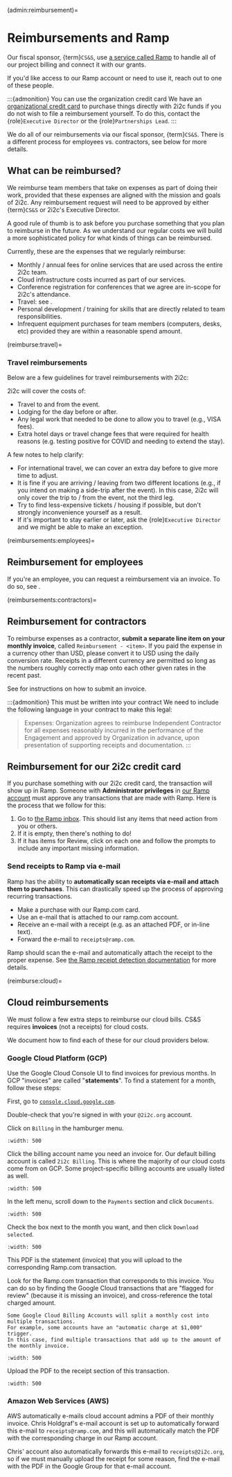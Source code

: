 (admin:reimbursement)=
# Reimbursements and Ramp

Our fiscal sponsor, {term}`CS&S`, use [a service called Ramp](https://ramp.com/) to handle all of our project billing and connect it with our grants.

If you'd like access to our Ramp account or need to use it, reach out to one of these people.

:::{admonition} You can use the organization credit card
We have an [organizational credit card](admin:credit-card) to purchase things directly with 2i2c funds if you do not wish to file a reimbursement yourself.
To do this, contact the {role}`Executive Director` or the {role}`Partnerships Lead`.
:::

We do all of our reimbursements via our fiscal sponsor, {term}`CS&S`.
There is a different process for employees vs. contractors, see below for more details.


## What can be reimbursed?

We reimburse team members that take on expenses as part of doing their work, provided that these expenses are aligned with the mission and goals of 2i2c.
Any reimbursement request will need to be approved by either {term}`CS&S` or 2i2c's Executive Director.

A good rule of thumb is to ask before you purchase something that you plan to reimburse in the future.
As we understand our regular costs we will build a more sophisticated policy for what kinds of things can be reimbursed.

Currently, these are the expenses that we regularly reimburse:

- Monthly / annual fees for online services that are used across the entire 2i2c team.
- Cloud infrastructure costs incurred as part of our services.
- Conference registration for conferences that we agree are in-scope for 2i2c's attendance.
- Travel: see [](reimburse:travel).
- Personal development / training for skills that are directly related to team responsibilities.
- Infrequent equipment purchases for team members (computers, desks, etc) provided they are within a reasonable spend amount.

(reimburse:travel)=
### Travel reimbursements

Below are a few guidelines for travel reimbursements with 2i2c:

2i2c will cover the costs of:

- Travel to and from the event.
- Lodging for the day before or after.
- Any legal work that needed to be done to allow you to travel (e.g., VISA fees).
- Extra hotel days or travel change fees that were required for health reasons (e.g. testing positive for COVID and needing to extend the stay).

A few notes to help clarify:

- For international travel, we can cover an extra day before to give more time to adjust.
- It is fine if you are arriving / leaving from two different locations (e.g., if you intend on making a side-trip after the event).
  In this case, 2i2c will only cover the trip to / from the event, not the third leg.
- Try to find less-expensive tickets / housing if possible, but don't strongly inconvenience yourself as a result.
- If it's important to stay earlier or later, ask the {role}`Executive Director` and we might be able to make an exception.

(reimbursements:employees)=
## Reimbursement for employees

If you're an employee, you can request a reimbursement via an invoice.
To do so, see [](invoices.md).

(reimbursements:contractors)=
## Reimbursement for contractors

To reimburse expenses as a contractor, **submit a separate line item on your monthly invoice**, called `Reimbursement - <item>`.
If you paid the expense in a currency other than USD, please convert it to USD using the daily conversion rate.
Receipts in a different currency are permitted so long as the numbers roughly correctly map onto each other given rates in the recent past.

See [](invoices.md) for instructions on how to submit an invoice.

:::{admonition} This must be written into your contract
We need to include the following language in your contract to make this legal:

> Expenses: Organization agrees to reimburse Independent Contractor for all expenses reasonably incurred in the performance of the Engagement and approved by Organization in advance, upon presentation of supporting receipts and documentation.
:::

## Reimbursement for our 2i2c credit card

If you purchase something with our 2i2c credit card, the transaction will show up in Ramp.
Someone with **Administrator privileges** in [our Ramp account](https://app.ramp.com/business-overview) must approve any transactions that are made with Ramp.
Here is the process that we follow for this:

1. Go to [the Ramp inbox](https://app.ramp.com/inbox). This should list any items that need action from you or others.
2. If it is empty, then there's nothing to do!
3. If it has items for Review, click on each one and follow the prompts to include any important missing information.

### Send receipts to Ramp via e-mail

Ramp has the ability to **automatically scan receipts via e-mail and attach them to purchases**.
This can drastically speed up the process of approving recurring transactions.

- Make a purchase with our Ramp.com card.
- Use an e-mail that is attached to our ramp.com account.
- Receive an e-mail with a receipt (e.g. as an attached PDF, or in-line text).
- Forward the e-mail to `receipts@ramp.com`.

Ramp should scan the e-mail and automatically attach the receipt to the proper expense.
See [the Ramp receipt detection documentation](https://support.ramp.com/hc/en-us/articles/360042588454-Submitting-Receipts-Memos) for more details.

(reimburse:cloud)=
## Cloud reimbursements

We must follow a few extra steps to reimburse our cloud bills.
CS&S requires **invoices** (not a receipts) for cloud costs.

We document how to find each of these for our cloud providers below.

### Google Cloud Platform (GCP)

Use the Google Cloud Console UI to find invoices for previous months.
In GCP "invoices" are called "**statements**".
To find a statement for a month, follow these steps:

First, go to [`console.cloud.google.com`](https://console.cloud.google.com).

Double-check that you're signed in with your `@2i2c.org` account.

Click on `Billing` in the hamburger menu.

```{image} /images/reimbursements/billing-menu.png
:width: 500
```

Click the billing account name you need an invoice for.
Our default billing account is called `2i2c Billing`.
This is where the majority of our cloud costs come from on GCP.
Some project-specific billing accounts are usually listed as well.

```{image} /images/reimbursements/billing-accounts.png
:width: 500
```

In the left menu, scroll down to the `Payments` section and click `Documents`.

```{image} /images/reimbursements/find-documents-page.png
:width: 500
```


Check the box next to the month you want, and then click `Download selected`.

```{image} /images/reimbursements/download-selected-invoice.png
:width: 500
```

This PDF is the statement (invoice) that you will upload to the corresponding Ramp.com transaction.

Look for the Ramp.com transaction that corresponds to this invoice.
You can do so by finding the Google Cloud transactions that are "flagged for review" (because it is missing an invoice), and cross-reference the total charged amount.

```{warning}
Some Google Cloud Billing Accounts will split a monthly cost into multiple transactions.
For example, some accounts have an "automatic charge at $1,000" trigger.
In this case, find multiple transactions that add up to the amount of the monthly invoice.
```

```{image} /images/reimbursements/find-missing-item-receipt.png
:width: 500
```

Upload the PDF to the receipt section of this transaction.

```{image} /images/reimbursements/upload-receipt-to-ramp.png
:width: 500
```

### Amazon Web Services (AWS)

AWS automatically e-mails cloud account admins a PDF of their monthly invoice.
Chris Holdgraf's e-mail account is set up to automatically forward this e-mail to `receipts@ramp.com`, and this will automatically match the PDF with the corresponding charge in our Ramp account.

Chris' account also automatically forwards this e-mail to `receipts@2i2c.org`, so if we must manually upload the receipt for some reason, find the e-mail with the PDF in the Google Group for that e-mail account.
